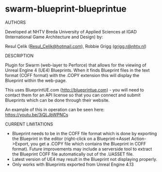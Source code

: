 # swarm-blueprint-blueprintue

AUTHORS

Developed at NHTV Breda University of Applied Sciences at IGAD (International Game Architecture and Design) by:

Resul Çelik (Resul_Celik@hotmail.com), Robbie Grigg (grigg.r@nhtv.nl)

DESCRIPTION

Plugin for Swarm (web-layer to Perforce) that allows for the viewing of Unreal Engine 4 (UE4) Blueprints. When it finds Blueprint files in the text format (COFF format) with the .COPY extension this will display the Blueprint within the web-page.

This uses BlueprintUE.com (http://blueprintue.com) - you will need to contact them for an API license so that you can connect and submit Blueprints which can be done through their website.

An example of this in operation can be seen here: https://youtu.be/3iQLJbWPNCs

CURRENT LIMITATIONS

- Blueprint needs to be in the COFF file format which is done by exporting the Blueprint in the editor (right-click on a Blueprint->Asset Action->Export, you get a .COPY file which contains the Blueprint in COFF format). Future improvements may include a serverside tool to extract the Blueprint COFF file automatically out of the .UASSET file.
- Latest version of UE4 may result in the Blueprint not displaying properly.
- Only works with Blueprints exported from Unreal Engine 4.13


